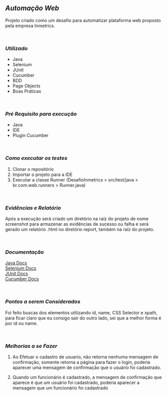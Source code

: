 ## ***Automação Web***
Projeto criado como um desafio para automatizar plataforma web proposto pela empresa Inmetrics.
<p> <br />


### ***Utilizado***

 - Java
 - Selenium
 - JUnit
 - Cucumber
 - BDD
 - Page Objects
 - Boas Práticas
<p> <br />

### ***Pré Requisito para execução***

- Java
- IDE
- Plugin Cucumber
<p> <br />

### ***Como executar os testes***

1. Clonar o repositório
2. Importar o projeto para a IDE
3. Executar a classe Runner (DesafioInmetrics > src/test/java > br.com.web.runners > Runner.java)
<p> <br />

### ***Evidências e Relatório***

Após a execução será criado um diretório na raíz do projeto de nome screenshot para armazenar as evidências de sucesso ou falha e será gerado um relatório .html no diretório report, também na raíz do projeto.
<p> <br />

### ***Documentação***

[Java Docs](https://docs.oracle.com/en/java/)<br />
[Selenium Docs](https://www.selenium.dev/documentation/en/)<br />
[JUnit Docs](https://junit.org/junit5/docs/current/user-guide/)<br />
[Cucumber Docs](https://cucumber.io/docs/cucumber/)
<p> <br />
 
### ***Pontos a serem Considerados***

Foi feito buscas dos elementos utilizando id, name, CSS Selector e xpath, para ficar claro que eu consigo sair do outro lado, sei que a melhor forma é por id ou name.
<p> <br />
 
### ***Melhorias a se Fazer***

1. Ao Efetuar o cadastro de usuario, não retorna nenhuma mensagem de confirmação, somente retorna a página para fazer o login, poderia aparecer uma mensagem de confirmação que o usuário foi cadastrado.

2. Quando um funcionário é cadastrado, a mensagem de confirmação que aparece é que um usuário foi cadastrado, poderia aparecer a mensagem que um funcionário foi cadastrado



